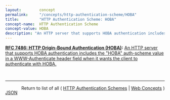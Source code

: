 ```yaml
---
layout:        concept
permalink:     "/concepts/http-authentication-scheme/HOBA"
title:         "HTTP Authentication Scheme: HOBA"
concept-name:  HTTP Authentication Scheme
concept-value: HOBA
description: "An HTTP server that supports HOBA authentication includes the \"HOBA\" auth-scheme value in a WWW-Authenticate header field when it wants the client to authenticate with HOBA."
---
```


**[RFC 7486: HTTP Origin-Bound Authentication (HOBA)](/specs/IETF/RFC/7486 "HTTP Origin-Bound Authentication (HOBA) is a digital-signature-based design for an HTTP authentication method. The design can also be used in JavaScript-based authentication embedded in HTML. HOBA is an alternative to HTTP authentication schemes that require passwords and therefore avoids all problems related to passwords, such as leakage of server-side password databases."):** [An HTTP server that supports HOBA authentication includes the "HOBA" auth-scheme value in a WWW-Authenticate header field when it wants the client to authenticate with HOBA.](http://tools.ietf.org/html/rfc7486#section-3 "Read documentation for HTTP Authentication Scheme &#34;HOBA&#34;")

<br/>
<hr/>

<p style="float : left"><a href="./HOBA.json" title="JSON representing this particular Web Concept value">JSON</a></p>
<p style="text-align: right">Return to list of all ( <a href="../http-authentication-schemes">HTTP Authentication Schemes</a> | <a href="../">Web Concepts</a> )</p>
